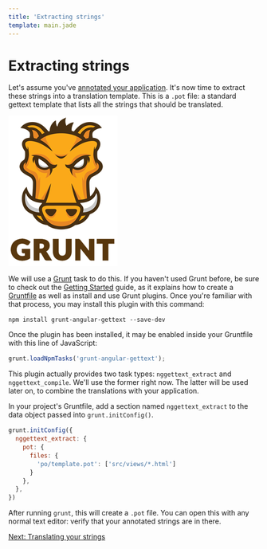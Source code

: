 ```yaml
---
title: 'Extracting strings'
template: main.jade
---
```


# Extracting strings

Let's assume you've [annotated your application](/dev-guide/annotate/). It's now time to extract these strings into a translation template. This is a `.pot` file: a standard gettext template that lists all the strings that should be translated.

<img src="grunt.png" />

We will use a [Grunt](http://gruntjs.com/) task to do this. If you haven't used Grunt before, be sure to check out the [Getting Started](http://gruntjs.com/getting-started) guide, as it explains how to create a [Gruntfile](http://gruntjs.com/sample-gruntfile) as well as install and use Grunt plugins. Once you're familiar with that process, you may install this plugin with this command:

```shell
npm install grunt-angular-gettext --save-dev
```
Once the plugin has been installed, it may be enabled inside your Gruntfile with this line of JavaScript:

```javascript
grunt.loadNpmTasks('grunt-angular-gettext');
```

This plugin actually provides two task types: `nggettext_extract` and `nggettext_compile`. We'll use the former right now. The latter will be used later on, to combine the translations with your application.

In your project's Gruntfile, add a section named `nggettext_extract` to the data object passed into `grunt.initConfig()`.

```javascript
grunt.initConfig({
  nggettext_extract: {
    pot: {
      files: {
        'po/template.pot': ['src/views/*.html']
      }
    },
  },
})
```

After running `grunt`, this will create a `.pot` file. You can open this with any normal text editor: verify that your annotated strings are in there.

<a href="/dev-guide/translate/" class="btn btn-primary">Next: Translating your strings</a>
